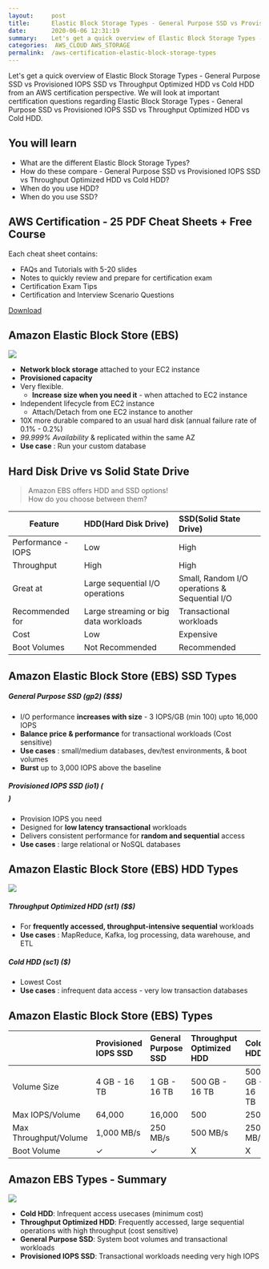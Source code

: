 ```yaml
---
layout:     post
title:      Elastic Block Storage Types - General Purpose SSD vs Provisioned IOPS SSD vs Throughput Optimized HDD vs Cold HDD - EBS - AWS Certification
date:       2020-06-06 12:31:19
summary:    Let's get a quick overview of Elastic Block Storage Types - General Purpose SSD vs Provisioned IOPS SSD vs Throughput Optimized HDD vs Cold HDD. We will look at important certification questions regarding Elastic Block Storage Types. 
categories:  AWS_CLOUD AWS_STORAGE
permalink:  /aws-certification-elastic-block-storage-types
---
```


Let's get a quick overview of Elastic Block Storage Types - General Purpose SSD vs Provisioned IOPS SSD vs Throughput Optimized HDD vs Cold HDD from an AWS certification perspective. We will look at important certification questions regarding Elastic Block Storage Types - General Purpose SSD vs Provisioned IOPS SSD vs Throughput Optimized HDD vs Cold HDD.

## You will learn
- What are the different Elastic Block Storage Types?
- How do these compare - General Purpose SSD vs Provisioned IOPS SSD vs Throughput Optimized HDD vs Cold HDD?
- When do you use HDD?
- When do you use SSD?

## AWS Certification - 25 PDF Cheat Sheets + Free Course

Each cheat sheet contains:
- FAQs and Tutorials with 5-20 slides
- Notes to quickly review and prepare for certification exam
- Certification Exam Tips
- Certification and Interview Scenario Questions

<div>
 <a href="https://links.in28minutes.com/cloud-in28minutes-teachable-free-link" target="_blank" class="button instagram">Download</a>
</div>


## Amazon Elastic Block Store (EBS)

![](/images/aws/001-basic-drawings/04-ebs.png)
- **Network block storage** attached to your EC2 instance
- **Provisioned capacity**
- Very flexible. 
	- **Increase size when you need it** - when attached to EC2 instance
- Independent lifecycle from EC2 instance
	- Attach/Detach from one EC2 instance to another
- 10X more durable compared to an usual hard disk (annual failure rate of 0.1% - 0.2%)
- *99.999% Availability* & replicated within the same AZ
- **Use case** : Run your custom database

## Hard Disk Drive vs Solid State Drive

> Amazon EBS offers HDD and SSD options! <BR/>How do you choose between them?

|Feature|HDD(Hard Disk Drive)|SSD(Solid State Drive)|
|--|:--|:--|
|Performance - IOPS| Low | High|
|Throughput| High | High|
|Great at| Large sequential I/O operations |Small, Random I/O operations &<BR/> Sequential I/O|
|Recommended for| Large streaming or big data workloads| Transactional workloads|
|Cost| Low| Expensive|
|Boot Volumes|Not Recommended| Recommended|

## Amazon Elastic Block Store (EBS) SSD Types

##### General Purpose SSD (gp2) ($$$)
- I/O performance **increases with size** - 3 IOPS/GB (min 100) upto 16,000 IOPS
- **Balance price & performance** for transactional workloads (Cost sensitive)
- **Use cases** : small/medium databases, dev/test environments, & boot volumes
- **Burst** up to 3,000 IOPS above the baseline

##### Provisioned IOPS SSD (io1) ($$$$)
- Provision IOPS you need
- Designed for **low latency transactional** workloads
- Delivers consistent performance for **random and sequential** access
- **Use cases** : large relational or NoSQL databases

## Amazon Elastic Block Store (EBS) HDD Types

![](/images/aws/00-icons/ebs.png) 

##### Throughput Optimized HDD (st1) ($$)
- For **frequently accessed, throughput-intensive sequential** workloads
- **Use cases** : MapReduce, Kafka, log processing, data warehouse, and ETL

##### Cold HDD (sc1) ($)
- Lowest Cost
- **Use cases** : infrequent data access - very low transaction databases

## Amazon Elastic Block Store (EBS) Types
|                       | Provisioned IOPS SSD | General Purpose SSD | Throughput Optimized HDD | Cold HDD |
|--|:--|:--|:--|:--|
| Volume Size           | 4 GB - 16 TB         | 1 GB - 16 TB        | 500 GB - 16 TB           | 500 GB - 16 TB |
| Max IOPS/Volume       | 64,000               | 16,000              | 500                      | 250            |
| Max Throughput/Volume | 1,000 MB/s           | 250 MB/s            | 500 MB/s                 | 250 MB/s       |
| Boot Volume | ✓          | ✓           |         X        |   X     |

## Amazon EBS Types - Summary

![](/images/aws/00-icons/ebs.png) 
- **Cold HDD**: Infrequent access usecases (minimum cost)
- **Throughput Optimized HDD**: Frequently accessed, large sequential operations with high throughput (cost sensitive)
- **General Purpose SSD**: System boot volumes and transactional workloads
- **Provisioned IOPS SSD**: Transactional workloads needing very high IOPS
